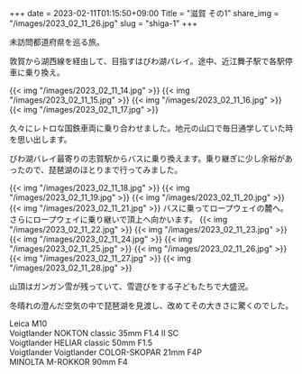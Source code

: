 +++
date  = 2023-02-11T01:15:50+09:00
Title = "滋賀 その1"
share_img = "/images/2023_02_11_26.jpg"
slug = "shiga-1"
+++

未訪問都道府県を巡る旅。

敦賀から湖西線を経由して、目指すはびわ湖バレイ。途中、近江舞子駅で各駅停車に乗り換え。

{{< img "/images/2023_02_11_14.jpg" >}}
{{< img "/images/2023_02_11_15.jpg" >}}
{{< img "/images/2023_02_11_16.jpg" >}}
{{< img "/images/2023_02_11_17.jpg" >}}

久々にレトロな国鉄車両に乗り合わせました。地元の山口で毎日通学していた時を思い出します。

びわ湖バレイ最寄りの志賀駅からバスに乗り換えます。乗り継ぎに少し余裕があったので、琵琶湖のほとりまで行ってみました。

{{< img "/images/2023_02_11_18.jpg" >}}
{{< img "/images/2023_02_11_19.jpg" >}}
{{< img "/images/2023_02_11_20.jpg" >}}
{{< img "/images/2023_02_11_21.jpg" >}}
バスに乗ってロープウェイの麓へ。さらにロープウェイに乗り継いで頂上へ向かいます。
{{< img "/images/2023_02_11_22.jpg" >}}
{{< img "/images/2023_02_11_23.jpg" >}}
{{< img "/images/2023_02_11_24.jpg" >}}
{{< img "/images/2023_02_11_25.jpg" >}}
{{< img "/images/2023_02_11_26.jpg" >}}
{{< img "/images/2023_02_11_27.jpg" >}}
{{< img "/images/2023_02_11_28.jpg" >}}

山頂はガンガン雪が残っていて、雪遊びをする子どもたちで大盛況。

冬晴れの澄んだ空気の中で琵琶湖を見渡し、改めてその大きさに驚くのでした。

Leica M10<br>
Voigtlander NOKTON classic 35mm F1.4 Ⅱ SC<br>
Voigtlander HELIAR classic 50mm F1.5<br>
Voigtlander Voigtlander COLOR-SKOPAR 21mm F4P<br>
MINOLTA M-ROKKOR 90mm F4
